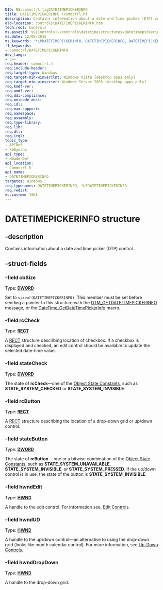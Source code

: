 ```yaml
---
UID: NS:commctrl.tagDATETIMEPICKERINFO
title: DATETIMEPICKERINFO (commctrl.h)
description: Contains information about a date and time picker (DTP) control.
old-location: controls\DATETIMEPICKERINFO.htm
tech.root: Controls
ms.assetid: VS|Controls|~\controls\datetime\structures\datetimepickerinfo.htm
ms.date: 12/05/2018
ms.keywords: '*LPDATETIMEPICKERINFO, DATETIMEPICKERINFO, DATETIMEPICKERINFO structure [Windows Controls], LPDATETIMEPICKERINFO, LPDATETIMEPICKERINFO structure pointer [Windows Controls], _shell_DATETIMEPICKERINFO, _shell_DATETIMEPICKERINFO_cpp, commctrl/DATETIMEPICKERINFO, commctrl/LPDATETIMEPICKERINFO, controls.DATETIMEPICKERINFO, controls._shell_DATETIMEPICKERINFO'
f1_keywords:
- commctrl/DATETIMEPICKERINFO
dev_langs:
- c++
req.header: commctrl.h
req.include-header: 
req.target-type: Windows
req.target-min-winverclnt: Windows Vista [desktop apps only]
req.target-min-winversvr: Windows Server 2008 [desktop apps only]
req.kmdf-ver: 
req.umdf-ver: 
req.ddi-compliance: 
req.unicode-ansi: 
req.idl: 
req.max-support: 
req.namespace: 
req.assembly: 
req.type-library: 
req.lib: 
req.dll: 
req.irql: 
topic_type:
- APIRef
- kbSyntax
api_type:
- HeaderDef
api_location:
- Commctrl.h
api_name:
- DATETIMEPICKERINFO
targetos: Windows
req.typenames: DATETIMEPICKERINFO, *LPDATETIMEPICKERINFO
req.redist: 
ms.custom: 19H1
---
```


# DATETIMEPICKERINFO structure


## -description


Contains information about a date and time picker (DTP) control.



## -struct-fields




### -field cbSize

Type: <b><a href="https://docs.microsoft.com/windows/desktop/WinProg/windows-data-types">DWORD</a></b>

Set to <code>sizeof(DATETIMEPICKERINFO)</code>. This member must be set before sending a pointer to this structure with the <a href="https://docs.microsoft.com/windows/desktop/Controls/dtm-getdatetimepickerinfo">DTM_GETDATETIMEPICKERINFO</a> message, or the <a href="https://docs.microsoft.com/windows/desktop/api/commctrl/nf-commctrl-datetime_getdatetimepickerinfo">DateTime_GetDateTimePickerInfo</a> macro.


### -field rcCheck

Type: <b><a href="/windows/desktop/api/windef/ns-windef-rect">RECT</a></b>

A <a href="/windows/desktop/api/windef/ns-windef-rect">RECT</a> structure describing location of checkbox. If a checkbox is displayed and checked, an edit control should be available to update the selected date-time value.


### -field stateCheck

Type: <b><a href="https://docs.microsoft.com/windows/desktop/WinProg/windows-data-types">DWORD</a></b>

The state of <b>rcCheck</b>—one of the <a href="https://docs.microsoft.com/windows/desktop/WinAuto/object-state-constants">Object State Constants</a>, such as <b>STATE_SYSTEM_CHECKED</b> or <b>STATE_SYSTEM_INVISIBLE</b>.


### -field rcButton

Type: <b><a href="/windows/desktop/api/windef/ns-windef-rect">RECT</a></b>

A <a href="/windows/desktop/api/windef/ns-windef-rect">RECT</a> structure describing the location of a drop-down grid or up/down control.


### -field stateButton

Type: <b><a href="https://docs.microsoft.com/windows/desktop/WinProg/windows-data-types">DWORD</a></b>

The state of  <b>rcButton</b>— one or a bitwise combination of the <a href="https://docs.microsoft.com/windows/desktop/WinAuto/object-state-constants">Object State Constants</a>, such as <b>STATE_SYSTEM_UNAVAILABLE</b>, <b>STATE_SYSTEM_INVISIBLE</b>, or <b>STATE_SYSTEM_PRESSED</b>. If the up/down control is in use, the state of the button is  <b>STATE_SYSTEM_INVISIBLE</b>.


### -field hwndEdit

Type: <b><a href="https://docs.microsoft.com/windows/desktop/WinProg/windows-data-types">HWND</a></b>

A handle to the edit control. For information see, <a href="https://docs.microsoft.com/windows/desktop/Controls/edit-controls">Edit Controls</a>.


### -field hwndUD

Type: <b><a href="https://docs.microsoft.com/windows/desktop/WinProg/windows-data-types">HWND</a></b>

A handle to the up/down control—an alternative to using the drop-down grid (looks like month calendar control). For more information, see <a href="https://docs.microsoft.com/windows/desktop/Controls/up-down-controls">Up-Down Controls</a>.


### -field hwndDropDown

Type: <b><a href="https://docs.microsoft.com/windows/desktop/WinProg/windows-data-types">HWND</a></b>

A handle to the drop-down grid.

